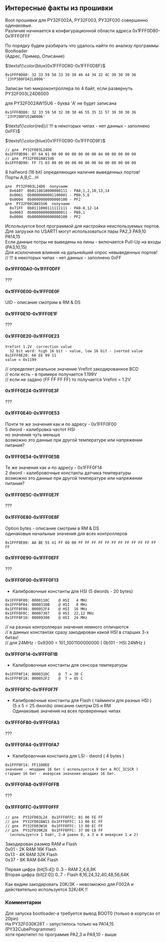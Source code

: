 ##  Интересные факты из прошивки 

Boot прошивки для PY32F002A, PY32F003, PY32F030  совершенно одинаковые.<br>
Различие начинается в конфигурационной области адреса 0x1FFF0D80-0x1FFF0FFF

По порядку будем разбирать что удалось найти по анализу программы Bootloader<br>
(Адрес, Пример, Описание)

$\textsf{\color{blue}0x1FFF0D80-0x1FFF0D8F}$<br>
```
0x1FFF0D80: 32 33 59 50 33 30 30 46 44 34 32 4С 30 30 30 36 '23YP300FD42L0006'
```
Записан тип микроконтроллера по 4 байт, если развернуть  PY32F003L24D6000

для PY32F002AW15U6 - буква 'A' не будет записана
```
0x1FFF0D80: 32 33 59 50 32 30 30 46 55 35 31 57 30 30 30 36 '23YP200FU51W0006'
```
$\textsf{\color{red}// !!! в некоторых чипах - нет данных - заполнено 0xFF}$

$\textsf{\color{blue}0x1FFF0D90-0x1FFF0D9F}$
```
// для  PY32F003L24D6
0x1FFF0D90: 07 64 61 00 00 00 00 00 00 00 04 00 00 00 00 00  
// для  PY32F002AW15U6
0x1FFF0D90: FF 71 03 00 00 00 00 00 00 00 04 00 00 00 00 00  
```
8 halfword (16 bit) определяющих наличие выведенных портов!<br>
Порты A,B,C...H<br> 
```
для  PY32F003L24D6  получаем  
  0x6407  0b0110010000000111 - PA0,1,2,10,13,14
  0x0061  0b0000000001100001 - PB0,5,6
  0x0004  0b0000000000000100 - PF2
для  PY32F002AW15U6  получаем  
  0x71FF  0b0111000111111111 - PA0-8,12-14
  0x0003  0b0000000000000011 - PB0,1
  0x0004  0b0000000000000100 - PF2
```
Используется boot программой для настройки неиспользуемых портов.<br> 
Для загрузки по USART1 могут использоваться пары PA2,3  PA9,10  PA14,15<br>
Если данные потры не выведены на пины - включается Pull-Up на входы (PA3,10,15)<br>
Для исключения влияния на дальнейший опрос невыведенных портов!<br>
// !!! в некоторых чипах - нет данных - заполнено 0xFF


#### 0x1FFF0DA0-0x1FFF0DFF
???

#### 0x1FFF0E00-0x1FFF0E0F
UID - описание смотрим в RM & DS

#### 0x1FFF0E10-0x1FFF0E1F
???

#### 0x1FFF0E20-0x1FFF0E23
```
Vrefint 1.2V  correction value
  32 bit word: high 16 bit - value, low 16 bit - iverted value
0x1FFF0E20: 66 EE 99 11
value = 0x1199
```
// определяет реальное значение Vrefint закодированное BCD<br>
// если есть - в примере получается 1.199V<br>
// если не задано  (FF FF FF FF) то получается  Vrefint = 1.2V  

#### 0x1FFF0E24-0x1FFF0E3F
???

#### 0x1FFF0E40-0x1FFF0E53
Почти те же значения как и по адресу - 0x1FFF0F00<br> 
5 dword - калибровка частот HSI<br>
но значения чуть меньше<br> 
возможно это данные при другой температуре или напряжении питания?

#### 0x1FFF0E54-0x1FFF0E5B
Те же значения как и по адресу - 0x1FFF0F14<br> 
2 dword - калибровочные константы датчика температуры<br>
возможно это данные при другой температуре или напряжении питания?

#### 0x1FFF0E5C-0x1FFF0E7F
???

#### 0x1FFF0E80-0x1FFF0E8F
Option bytes - описание смотрим в RM & DS<br>
одинаковые начальные значения для всех контроллеров
```
0x1FFF0E80: AA BE 55 41 FF 00 00 FF FF FF FF FF FF FF FF FF FF FF FF FF
```

#### 0x1FFF0E90-0x1FFF0EFF
???

#### 0x1FFF0F00-0x1FFF0F13

- Калибровочные константы для HSI (5 dwords - 20 bytes)
```
0x1FFF0F00: 0000110C    @ HSI   4 MHz
0x1FFF0F04: 0000310B    @ HSI   8 MHz
0x1FFF0F08: 000052F4    @ HSI  16 MHz
0x1FFF0F0C: 00007307    @ HSI  22,12 MHz
0x1FFF0F10: 00009300    @ HSI  24 MHz
```
// на разных контроллерах значения немного отличаются <br> 
// в данных константах сразу закодирован какой HSI в старших 3-х битах!<br>
// для 24MHz - 0x9300 = 101_1001100000000 ( 0b101 - HSI 24MHz )

#### 0x1FFF0F14-0x1FFF0F1B

- Калибровочные константы для сенсора температуры
```
0x1FFF0F14: 0000310C    @  T = 30 C
0x1FFF0F18: 000052F2    @  T = 85 C
```

#### 0x1FFF0F1C-0x1FFF0F7F

- Калибровочные константы для Flash ( тайминги для разных HSI )<br>
  (5 x 5 = 25 dwords) описание смотрм DS и RM<br> 
Одинаковые значения на всех проверенных чипах


#### 0x1FFF0F80-0x1FFF0FA3
???

#### 0x1FFF0FA4-0x1FFF0FA7

- Калибровочная константа для LSI - dword ( 4 bytes )
```
0x1FFF0F14: FF1100EE    
значение - младшие 16 бит ( используется 9 бит в RCC_ICSCR )
старшие 16 бит - инверсия значения младших 16 бит.
``` 

#### 0x1FFF0FA8-0x1FFF0FFB
???

#### 0x1FFF0FFC-0x1FFF0FFF
```
// для  PY32F003L24  0x1FFF0FFC: 01 00 FE FF
// для  PY32F002AW15 0x1FFF0FFC: 13 00 EC FF
// для  PY32F003W16  0x1FFF0FFC: 13 00 EC FF
// для  PY32F030K28  0x1FFF0FFC: 37 00 C8 FF
  (используется 1 байт, 2-й равен 0, а 3 и 4 инверсия 1 и 2)
```
Закодирован размер RAM и Flash<br>
0x01 - 2K RAM 16K Flash<br>
0x13 - 4K RAM 32K Flash<br>
0x37 - 8K RAM 64K Flash

Первая цифра (bit[5:4])  0..3 - RAM     2,4,6,8K<br>
Вторая цифра (bit[2:0])  0..7 - Flash   8,16,24,32,40,48,56,64K

Как видим закодировать 20K/3K - невозможно для F002A и действительно используется 32K/4K !!

### Комментарии

Для запуска bootloader-а требуется вывод BOOT0 (только в корпусах от 20pin)<br>
На PY32F030K28T - запустилось только на PA14,15 (PY32CubeProgrammer)<br>
хотя приотитет по программе PA2,3 и PA9,10 - выше

